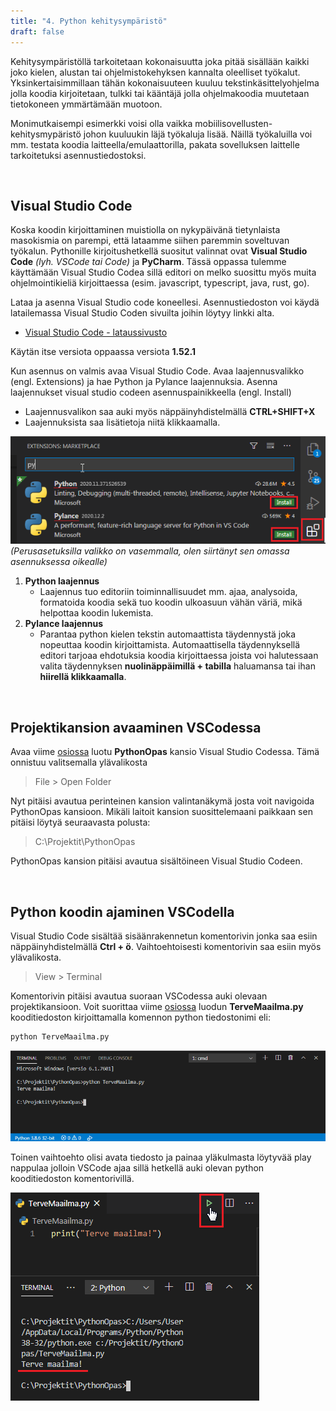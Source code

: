 ```yaml
---
title: "4. Python kehitysympäristö"
draft: false
---
```


Kehitysympäristöllä tarkoitetaan kokonaisuutta joka pitää sisällään kaikki joko kielen, alustan tai ohjelmistokehyksen kannalta oleelliset työkalut. Yksinkertaisimmillaan tähän kokonaisuuteen kuuluu tekstinkäsittelyohjelma jolla koodia kirjoitetaan, tulkki tai kääntäjä jolla ohjelmakoodia muutetaan tietokoneen ymmärtämään muotoon. 

Monimutkaisempi esimerkki voisi olla vaikka mobiilisovellusten-kehitysmypäristö johon kuuluukin läjä työkaluja lisää. Näillä työkaluilla voi mm. testata koodia laitteella/emulaattorilla, pakata sovelluksen laittelle tarkoitetuksi asennustiedostoksi. 

<br/>

## Visual Studio Code

Koska koodin kirjoittaminen muistiolla on nykypäivänä tietynlaista masokismia on parempi, että lataamme siihen paremmin soveltuvan työkalun. Pythonille kirjoitushetkellä suositut valinnat ovat __Visual Studio Code__ *(lyh. VSCode tai Code)* ja __PyCharm__. Tässä oppassa tulemme käyttämään Visual Studio Codea sillä editori on melko suosittu myös muita ohjelmointikieliä kirjoittaessa (esim. javascript, typescript, java, rust, go).

Lataa ja asenna Visual Studio code koneellesi. Asennustiedoston voi käydä latailemassa Visual Studio Coden sivuilta joihin löytyy linkki alta.
* [Visual Studio Code - lataussivusto](https://code.visualstudio.com/)

Käytän itse versiota oppaassa versiota __1.52.1__

Kun asennus on valmis avaa Visual Studio Code. Avaa laajennusvalikko (engl. Extensions) ja hae Python ja Pylance laajennuksia. Asenna laajennukset visual studio codeen asennuspainikkeella (engl. Install)

- Laajennusvalikon saa auki myös näppäinyhdistelmällä __CTRL+SHIFT+X__
- Laajennuksista saa lisätietoja niitä klikkaamalla.

![Python laajennus](Kuvat/Python_PyLance_Asennus.png)
*(Perusasetuksilla valikko on vasemmalla, olen siirtänyt sen omassa asennuksessa oikealle)*

1. __Python laajennus__
    * Laajennus tuo editoriin toiminnallisuudet mm. ajaa, analysoida, formatoida koodia sekä tuo koodin ulkoasuun vähän väriä, mikä helpottaa koodin lukemista.
2. __Pylance laajennus__
    * Parantaa python kielen tekstin automaattista täydennystä joka nopeuttaa koodin kirjoittamista. Automaattisella täydennyksellä editori tarjoaa ehdotuksia koodia kirjoittaessa joista voi halutessaan valita täydennyksen __nuolinäppäimillä + tabilla__ haluamansa tai ihan __hiirellä klikkaamalla__. 

<br/>

## Projektikansion avaaminen VSCodessa

Avaa viime [osiossa](3_Komentorivi.md) luotu __PythonOpas__ kansio Visual Studio Codessa. Tämä onnistuu valitsemalla ylävalikosta 
> File > Open Folder

Nyt pitäisi avautua perinteinen kansion valintanäkymä josta voit navigoida PythonOpas kansioon. Mikäli laitoit kansion suosittelemaani paikkaan sen pitäisi löytyä seuraavasta polusta:
> C:\Projektit\PythonOpas

PythonOpas kansion pitäisi avautua sisältöineen Visual Studio Codeen. 

<br />

## Python koodin ajaminen VSCodella

Visual Studio Code sisältää sisäänrakennetun komentorivin jonka saa esiin näppäinyhdistelmällä __Ctrl + ö__. Vaihtoehtoisesti komentorivin saa esiin myös ylävalikosta.
> View > Terminal

Komentorivin pitäisi avautua suoraan VSCodessa auki olevaan projektikansioon. Voit suorittaa viime [osiossa](3_Komentorivi.md) luodun __TerveMaailma.py__ kooditiedoston kirjoittamalla komennon python tiedostonimi eli: 

```bash
python TerveMaailma.py
```

![VSCode komentorivi](Kuvat/VSCode_Komentorivi.png)

Toinen vaihtoehto olisi avata tiedosto ja painaa yläkulmasta löytyvää play nappulaa jolloin VSCode ajaa sillä hetkellä auki olevan python kooditiedoston komentorivillä.  

![VSCode komentorivi](Kuvat/VSCode_PlayNappula.png)